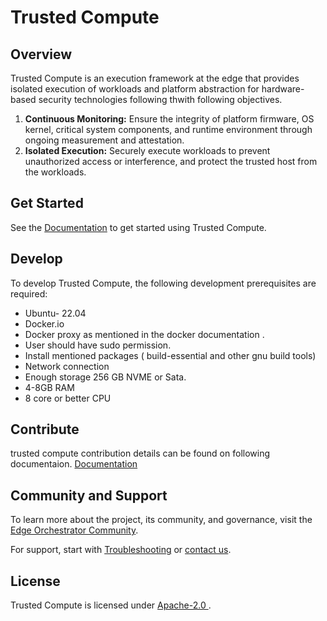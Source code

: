 # Trusted Compute 

## Overview
Trusted Compute is an execution framework at the edge that provides isolated execution of workloads and platform abstraction for hardware-based security technologies following thwith following objectives.
1) **Continuous Monitoring:** Ensure the integrity of platform firmware, OS kernel, critical system components, and runtime environment through ongoing measurement and attestation.
2) **Isolated Execution:** Securely execute workloads to prevent unauthorized access or interference, and protect the trusted host from the workloads.

## Get Started

See the [Documentation](https://docs.openedgeplatform.intel.com/edge-manage-docs/main/index.html) to get started
using Trusted Compute.

## Develop

To develop Trusted Compute, the following development prerequisites are required:

- Ubuntu- 22.04
- Docker.io
- Docker proxy as mentioned in the docker documentation .
- User should have sudo permission.
- Install mentioned packages ( build-essential and other gnu build tools)
- Network connection
- Enough storage 256 GB NVME or Sata.
- 4-8GB RAM
- 8 core or better CPU
  

## Contribute

trusted compute contribution details can be found on following documentaion.
[Documentation](https://docs.openedgeplatform.intel.com/edge-manage-docs/main/developer_guide/contributor_guide/index.html)

## Community and Support

To learn more about the project, its community, and governance, visit
the [Edge Orchestrator Community](https://docs.openedgeplatform.intel.com/edge-manage-docs/main/index.html).

For support, start with [Troubleshooting](https://docs.openedgeplatform.intel.com/edge-manage-docs/main/index.html) or
[contact us](https://docs.openedgeplatform.intel.com/edge-manage-docs/main/index.html).

## License

Trusted Compute is licensed under [Apache-2.0
](https://www.apache.org/licenses/LICENSE-2.0).




  
